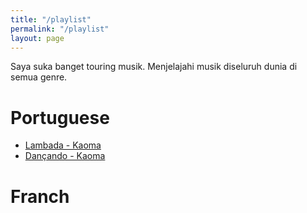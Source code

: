 ```yaml
---
title: "/playlist"
permalink: "/playlist"
layout: page
---
```


Saya suka banget touring musik. Menjelajahi musik diseluruh dunia di semua genre.

# Portuguese
- [Lambada -  Kaoma](https://www.youtube.com/watch?v=tVrvTPD6OMQ)
- [Dançando -  Kaoma](https://www.youtube.com/watch?v=E2M25dHaKu0)

# Franch
